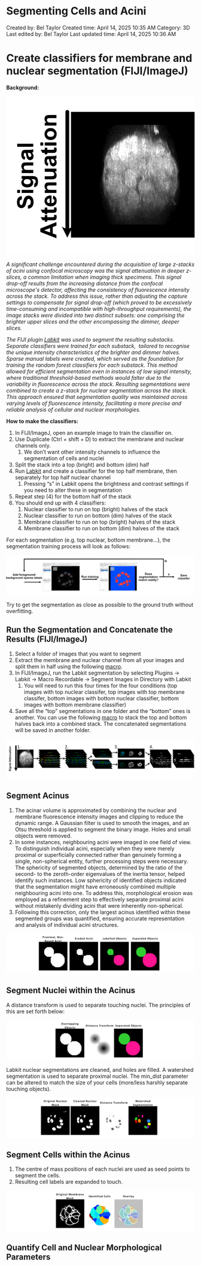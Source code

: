 # Segmenting Cells and Acini

Created by: Bel Taylor
Created time: April 14, 2025 10:35 AM
Category: 3D
Last edited by: Bel Taylor
Last updated time: April 14, 2025 10:36 AM

# Create classifiers for membrane and nuclear segmentation (FIJI/ImageJ)

**Background:**

![Alt text](images/image.png)

*A significant challenge encountered during the acquisition of large z-stacks of acini using confocal microscopy was the signal attenuation in deeper z-slices, a common limitation when imaging thick specimens. This signal drop-off results from the increasing distance from the confocal microscope's detector, affecting the consistency of fluorescence intensity across the stack. To address this issue, rather than adjusting the capture settings to compensate for signal drop-off (which proved to be excessively time-consuming and incompatible with high-throughput requirements), the image stacks were divided into two distinct subsets: one comprising the brighter upper slices and the other encompassing the dimmer, deeper slices.*

*The FIJI plugin [Labkit](https://imagej.net/plugins/labkit/) was used to segment the resulting substacks. Separate classifiers were trained for each substack,  tailored to recognise the unique intensity characteristics of the brighter and dimmer halves. Sparse manual labels were created, which served as the foundation for training the random forest classifiers for each substack. This method allowed for efficient segmentation even in instances of low signal intensity, where traditional threshold-based methods would falter due to the variability in fluorescence across the stack. Resulting segmentations were combined to create a z-stack for nuclear segmentation across the stack. This approach ensured that segmentation quality was maintained across varying levels of fluorescence intensity, facilitating a more precise and reliable analysis of cellular and nuclear morphologies.*

**How to make the classifiers:**

1. In FIJI/ImageJ, open an example image to train the classifier on.
2. Use Duplicate (Ctrl + shift + D) to extract the membrane and nuclear channels only.
    1. We don’t want other intensity channels to influence the segmentation of cells and nuclei
3. Split the stack into a top (bright) and bottom (dim) half
4. Run [Labkit](https://imagej.net/plugins/labkit/) and create a classifier for the top half membrane, then separately for top half nuclear channel
    1. Pressing “s” in Labkit opens the brightness and contrast settings if you need to alter these in segmentation
5. Repeat step (4) for the bottom half of the stack
6. You should end up with 4 classifiers:
    1. Nuclear classifier to run on top (bright) halves of the stack
    2. Nuclear classifier to run on bottom (dim) halves of the stack
    3. Membrane classifier to run on top (bright) halves of the stack
    4. Membrane classifier to run on bottom (dim) halves of the stack

For each segmentation (e.g. top nuclear, bottom membrane…), the segmentation training process will look as follows:

![Alt text](images/image1.png)

Try to get the segmentation as close as possible to the ground truth without overfitting.

## Run the Segmentation and Concatenate the Results (FIJI/ImageJ)

1. Select a folder of images that you want to segment
2. Extract the membrane and nuclear channel from all your images and split them in half using the following [macro](https://www.dropbox.com/scl/fi/fzlqdfmcee5xmlwtntmex/extract_channel_1_4_topbottom.ijm?rlkey=i29w78r4y960flh7ykxcdlsz7&dl=0).
3. In FIJI/ImageJ, run the Labkit segmentation by selecting Plugins -> Labkit -> Macro Recordable -> Segment Images in Directory with Labkit
    1. You will need to run this four times for the four conditions (top images with top nuclear classifer, top images with top membrane classifer, bottom images with bottom nuclear classifier, bottom images with bottom membrane classifier)
4. Save all the “top” segmentations in one folder and the “bottom” ones is another. You can use the following [macro](https://www.dropbox.com/scl/fi/re93aerrdihswd5rm8btp/concatenate_files_in_two_folders_save.ijm?rlkey=fvpr1503h2e0yiect4dku03jp&dl=0) to stack the top and bottom halves back into a combined stack. The concatenated segmentations will be saved in another folder.

![Alt text](images/image2.png)

## Segment Acinus

1. The acinar volume is approximated by combining the nuclear and membrane fluorescence intensity images and clipping to reduce the dynamic range. A Gaussian filter is used to smooth the images, and an Otsu threshold is applied to segment the binary image. Holes and small objects were removed.
2. In some instances, neighbouring acini were imaged in one field of view. To distinguish individual acini, especially when they were merely proximal or superficially connected rather than genuinely forming a single, non-spherical entity, further processing steps were necessary. The sphericity of segmented objects, determined by the ratio of the second- to the zeroth-order eigenvalues of the inertia tensor, helped identify such instances. Low sphericity of identified objects indicated that the segmentation might have erroneously combined multiple neighbouring acini into one. To address this, morphological erosion was employed as a refinement step to effectively separate proximal acini without mistakenly dividing acini that were inherently non-spherical.
3. Following this correction, only the largest acinus identified within these segmented groups was quantified, ensuring accurate representation and analysis of individual acini structures.

![Alt text](images/image3.png)
## Segment Nuclei within the Acinus

A distance transform is used to separate touching nuclei. The principles of this are set forth below:

![Alt text](images/image4.png)

Labkit nuclear segmentations are cleaned, and holes are filled. A watershed segmentation is used to separate proximal nuclei. The min_dist parameter can be altered to match the size of your cells (more/less harshly separate touching objects).

![Alt text](images/image5.png)

## Segment Cells within the Acinus

1. The centre of mass positions of each nuclei are used as seed points to segment the cells.
2. Resulting cell labels are expanded to touch.

![Alt text](images/image6.png)

## Quantify Cell and Nuclear Morphological Parameters